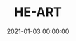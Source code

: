 ---
id_post: 17
title: "HE-ART"
slug: 'he-art'
date: 2021-01-03 00:00:00
description: 'HE - ART,  ukuran 21 X 30 Cm. Tahun 2021 Media ballpoint di atas kertas. Gambar ini merespon peristiwa bulan februari yang banyak mendapatkan rasa kasih sayang dari kawan2 seangkatan semasa sekolah di SMA,  itu terjadi menjelang satu hari sebelum perayaan valentine'
image: 'https://i.postimg.cc/YCf5r4vg/he-art220221.jpg'
categories: kontemporer
artist: 'Kidung Purnama'
facebook: 'kidungp'
instagram: 'kidungpurnama2012'
---